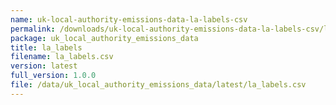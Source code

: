 ```yaml
---
name: uk-local-authority-emissions-data-la-labels-csv
permalink: /downloads/uk-local-authority-emissions-data-la-labels-csv/latest
package: uk_local_authority_emissions_data
title: la_labels
filename: la_labels.csv
version: latest
full_version: 1.0.0
file: /data/uk_local_authority_emissions_data/latest/la_labels.csv
---
```

